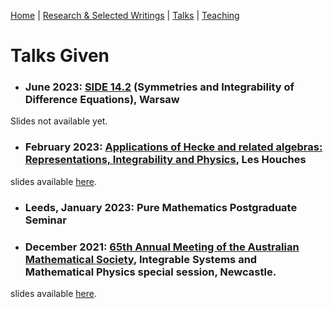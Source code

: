 [Home](https://benjimorris.github.io/)  |  [Research & Selected Writings](https://benjimorris.github.io/research.html)  |  [Talks](https://benjimorris.github.io/talks.html)  |  [Teaching](https://benjimorris.github.io/teaching.html)

# Talks Given

- ### June 2023: [SIDE 14.2](http://indico.fuw.edu.pl/conferenceDisplay.py?ovw=True&confId=67) (Symmetries and Integrability of Difference Equations), Warsaw
Slides not available yet.
- ### February 2023: [Applications of Hecke and related algebras: Representations, Integrability and Physics](https://indico.math.cnrs.fr/event/6037/), Les Houches
slides available [here](\documents\Les_Houches_Talk.pdf).
- ### Leeds, January 2023: Pure Mathematics Postgraduate Seminar
- ### December 2021: [65th Annual Meeting of the Australian Mathematical Society](https://carmamaths.org/meetings/austms2021/#page=about), Integrable Systems and Mathematical Physics special session, Newcastle.
slides available [here](\documents\Les_Houches_Talk.pdf).

